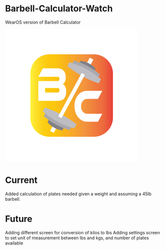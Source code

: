 # Barbell-Calculator-Watch
 WearOS version of Barbell Calculator
 
![App Icon](https://github.com/JustAdams/Barbell-Calculator-Watch/blob/main/BarbellCalculator/app/src/main/res/mipmap-xxxhdpi/ic_launcher_foreground.png)

# Current

Added calculation of plates needed given a weight and assuming a 45lb barbell.

# Future

Adding different screen for conversion of kilos to lbs
Adding settings screen to set unit of measurement between lbs and kgs, and number of plates available
